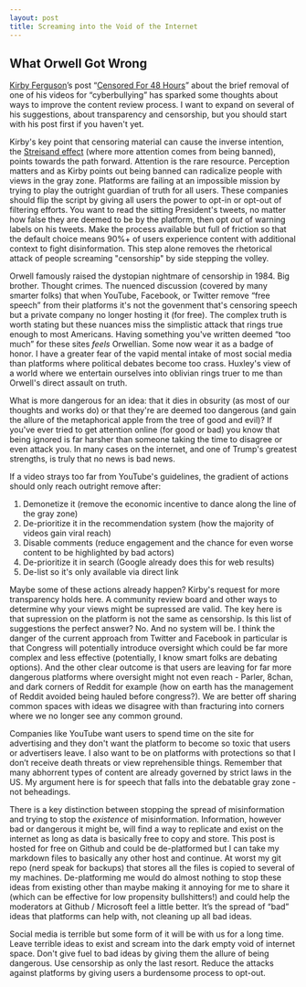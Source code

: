 ```yaml
---
layout: post
title: Screaming into the Void of the Internet
---
```


## What Orwell Got Wrong
[Kirby Ferguson](https://www.everythingisaremix.info/)’s post “[Censored For 48 Hours](https://link.medium.com/qhmdrKvX0bb)” about the brief removal of one of his videos for “cyberbullying” has sparked some thoughts about ways to improve the content review process. I want to expand on several of his suggestions, about transparency and censorship, but you should start with his post first if you haven't yet.

Kirby's key point that censoring material can cause the inverse intention, the [Streisand effect](https://en.wikipedia.org/wiki/Streisand_effect) (where more attention comes from being banned), points towards the path forward. Attention is the rare resource. Perception matters and as Kirby points out being banned can radicalize people with views in the gray zone. Platforms are failing at an impossible mission by trying to play the outright guardian of truth for all users. These companies should flip the script by giving all users the power to opt-in or opt-out of filtering efforts. You want to read the sitting President's tweets, no matter how false they are deemed to be by the platform, then opt _out_ of warning labels on his tweets. Make the process available but full of friction so that the default choice means 90%+ of users experience content with additional context to fight disinformation. This step alone removes the rhetorical attack of people screaming "censorship" by side stepping the volley. 

Orwell famously raised the dystopian nightmare of censorship in 1984. Big brother. Thought crimes. The nuenced discussion (covered by many smarter folks) that when YouTube, Facebook, or Twitter remove “free speech” from their platforms it's not the govenment that's censoring speech but a private company no longer hosting it (for free). The complex truth is worth stating but these nuances miss the simplistic attack that rings true enough to most Americans. Having something you've written deemed “too much” for these sites _feels_ Orwellian. Some now wear it as a badge of honor. I have a greater fear of the vapid mental intake of most social media than platforms where political debates become too crass. Huxley's view of a world where we entertain ourselves into oblivian rings truer to me than Orwell's direct assault on truth.

What is more dangerous for an idea: that it dies in obsurity (as most of our thoughts and works do) or that they're are deemed too dangerous (and gain the allure of the metaphorical apple from the tree of good and evil)? If you've ever tried to get attention online (for good or bad) you know that being ignored is far harsher than someone taking the time to disagree or even attack you. In many cases on the internet, and one of Trump's greatest strengths, is truly that no news is bad news. 

If a video strays too far from YouTube's guidelines, the gradient of actions should only reach outright remove after: 
1. Demonetize it (remove the economic incentive to dance along the line of the gray zone)
2. De-prioritize it in the recommendation system (how the majority of videos gain viral reach)
3. Disable comments (reduce engagement and the chance for even worse content to be highlighted by bad actors)
4. De-prioritize it in search (Google already does this for web results)
5. De-list so it's only available via direct link

Maybe some of these actions already happen? Kirby's request for more transparency holds here. A community review board and other ways to determine why your views might be supressed are valid. The key here is that supression on the platform is not the same as censorship. Is this list of suggestions the perfect answer? No. And no system will be. I think the danger of the current approach from Twitter and Facebook in particular is that Congress will potentially introduce oversight which could be far more complex and less effective (potentially, I know smart folks are debating options). And the other clear outcome is that users are leaving for far more dangerous platforms where oversight might not even reach - Parler, 8chan, and dark corners of Reddit for example (how on earth has the management of Reddit avoided being hauled before congress?). We are better off sharing common spaces with ideas we disagree with than fracturing into corners where we no longer see any common ground. 

Companies like YouTube want users to spend time on the site for advertising and they don't want the platform to become so toxic that users or advertisers leave. I also want to be on platforms with protections so that I don’t receive death threats or view reprehensible things. Remember that many abhorrent types of content are already governed by strict laws in the US. My argument here is for speech that falls into the debatable gray zone - not beheadings. 

There is a key distinction between stopping the spread of misinformation and trying to stop the _existence_ of misinformation. Information, however bad or dangerous it might be, will find a way to replicate and exist on the internet as long as data is basically free to copy and store. This post is hosted for free on Github and could be de-platformed but I can take my markdown files to basically any other host and continue. At worst my git repo (nerd speak for backups) that stores all the files is copied to several of my machines. De-platforming me would do almost nothing to stop these ideas from existing other than maybe making it annoying for me to share it (which can be effective for low propensity bullshitters!) and could help the moderators at Github / Microsoft feel a little better. It’s the spread of “bad” ideas that platforms can help with, not cleaning up all bad ideas. 

Social media is terrible but some form of it will be with us for a long time. Leave terrible ideas to exist and scream into the dark empty void of internet space. Don't give fuel to bad ideas by giving them the allure of being dangerous. Use censorship as only the last resort. Reduce the attacks against platforms by giving users a burdensome process to opt-out. 